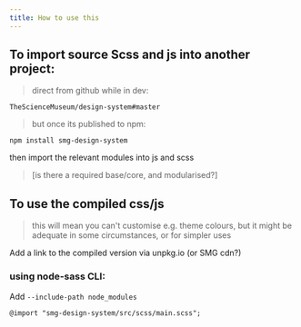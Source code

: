 ```yaml
---
title: How to use this
---
```


## To import source Scss and js into another project:

> direct from github while in dev:

```
TheScienceMuseum/design-system#master
```

> but once its published to npm:

```
npm install smg-design-system
```

then import the relevant modules into js and scss

> [is there a required base/core, and modularised?]

## To use the compiled css/js

> this will mean you can't customise e.g. theme colours, but it might be adequate in some circumstances, or for simpler uses

Add a link to the compiled version via unpkg.io (or SMG cdn?)

### using node-sass CLI:

Add `--include-path node_modules`

```
@import "smg-design-system/src/scss/main.scss";
```
